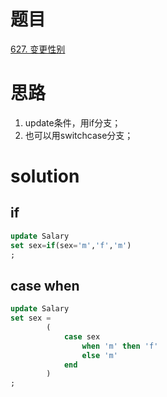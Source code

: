 # 题目

[627. 变更性别](https://leetcode.cn/problems/swap-salary/)

# 思路
1. update条件，用if分支；
2. 也可以用switchcase分支；

# solution

## if
```sql
update Salary
set sex=if(sex='m','f','m')
;
```

## case when
```sql
update Salary
set sex =
        (
            case sex
                when 'm' then 'f'
                else 'm'
            end
        )
;
```